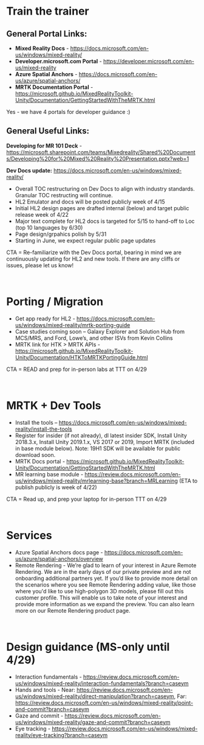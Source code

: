 # Train the trainer

## General Portal Links:

* **Mixed Reality Docs** - https://docs.microsoft.com/en-us/windows/mixed-reality/
* **Developer.microsoft.com Portal** - https://developer.microsoft.com/en-us/mixed-reality
* **Azure Spatial Anchors** - https://docs.microsoft.com/en-us/azure/spatial-anchors/ 
* **MRTK Documentation Portal** - https://microsoft.github.io/MixedRealityToolkit-Unity/Documentation/GettingStartedWithTheMRTK.html 

Yes - we have 4 portals for developer guidance :)
<br>

## General Useful Links:

**Developing for MR 101 Deck** - https://microsoft.sharepoint.com/teams/Mixedreality/Shared%20Documents/Developing%20for%20Mixed%20Reality%20Presentation.pptx?web=1 

**Dev Docs update:**  https://docs.microsoft.com/en-us/windows/mixed-reality/
* Overall TOC restructuring on Dev Docs to align with industry standards.  Granular TOC restructing will continue.
* HL2 Emulator and docs will be posted publicly week of 4/15
* Initial HL2 design pages are drafted internal (below) and target public release week of 4/22
* Major text complete for HL2 docs is targeted for 5/15 to hand-off to Loc (top 10 languages by 6/30)
* Page design/grpahics polish by 5/31
* Starting in June, we expect regular public page updates

CTA = Re-familiarize with the Dev Docs portal, bearing in mind we are continuously updating for HL2 and new tools.  If there are any cliffs or issues, please let us know!

<br>

# Porting / Migration
* Get app ready for HL2 - https://docs.microsoft.com/en-us/windows/mixed-reality/mrtk-porting-guide 
* Case studies coming soon – Galaxy Explorer and Solution Hub from MCS/MRS, and Ford, Lowe’s, and other ISVs from Kevin Collins
* MRTK link for HTK > MRTK APIs - https://microsoft.github.io/MixedRealityToolkit-Unity/Documentation/HTKToMRTKPortingGuide.html 

CTA = READ and prep for in-person labs at TTT on 4/29

<br>

# MRTK + Dev Tools
* Install the tools – https://docs.microsoft.com/en-us/windows/mixed-reality/install-the-tools 
* Register for insider (if not already), dl latest insider SDK, Install Unity 2018.3.x, Install Unity 2019.1.x, VS 2017 or 2019, Import MRTK (included in base module below).  Note: 19H1 SDK will be available for public download soon.
* MRTK Docs portal - https://microsoft.github.io/MixedRealityToolkit-Unity/Documentation/GettingStartedWithTheMRTK.html 
* MR learning base module - https://review.docs.microsoft.com/en-us/windows/mixed-reality/mrlearning-base?branch=MRLearning (ETA to publish publicly is week of 4/22)

CTA = Read up, and prep your laptop for in-person TTT on 4/29

<br>

# Services
* Azure Spatial Anchors docs page - https://docs.microsoft.com/en-us/azure/spatial-anchors/overview 
* Remote Rendering - We’re glad to learn of your interest in Azure Remote Rendering. We are in the early days of our private preview and are not onboarding additional partners yet. If you’d like to provide more detail on the scenarios where you see Remote Rendering adding value, like those where you'd like to use high-polygon 3D models, please fill out this customer profile. This will enable us to take note of your interest and provide more information as we expand the preview. You can also learn more on our Remote Rendering product page.

<br>

# Design guidance (MS-only until 4/29)
* Interaction fundamentals - https://review.docs.microsoft.com/en-us/windows/mixed-reality/interaction-fundamentals?branch=caseym
* Hands and tools - Near: https://review.docs.microsoft.com/en-us/windows/mixed-reality/direct-manipulation?branch=caseym, Far: https://review.docs.microsoft.com/en-us/windows/mixed-reality/point-and-commit?branch=caseym
* Gaze and commit - https://review.docs.microsoft.com/en-us/windows/mixed-reality/gaze-and-commit?branch=caseym
* Eye tracking - https://review.docs.microsoft.com/en-us/windows/mixed-reality/eye-tracking?branch=caseym
